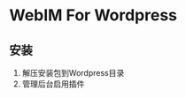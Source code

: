 WebIM For Wordpress
=================================

安装
---------------------------------

1. 解压安装包到Wordpress目录
4. 管理后台启用插件

